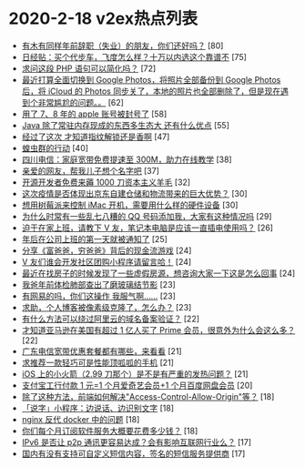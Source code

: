# 2020-2-18 v2ex热点列表

+ [有木有同样年前辞职（失业）的朋友，你们还好吗？](https://www.v2ex.com/t/645470#reply80) [80]
+ [日经贴：买个代步车，飞度怎么样？十万以内选这个靠谱不](https://www.v2ex.com/t/645515#reply75) [75]
+ [求问这段 PHP 语句可以简化吗？](https://www.v2ex.com/t/645503#reply72) [72]
+ [最近打算全面切换到 Google Photos，将照片全部备份到 Google Photos 后，将 iCloud 的 Photos 同步关了，本地的照片也全部删除了，但是现在遇到个非常尴尬的问题。。](https://www.v2ex.com/t/645413#reply62) [62]
+ [用了 7、8 年的 apple 账号被封号了](https://www.v2ex.com/t/645534#reply58) [58]
+ [Java 除了常驻内存现成的东西多生态大 还有什么优点](https://www.v2ex.com/t/645416#reply55) [55]
+ [经过了这次 才知道指纹解锁还是香啊](https://www.v2ex.com/t/645448#reply47) [47]
+ [蝗虫群的行动](https://www.v2ex.com/t/645417#reply40) [40]
+ [四川电信：家庭宽带免费提速至 300M，助力在线教学](https://www.v2ex.com/t/645476#reply38) [38]
+ [亲爱的网友，帮我儿子想个名字吧](https://www.v2ex.com/t/645632#reply37) [37]
+ [开源开发者免费来薅 1000 刀资本主义羊毛](https://www.v2ex.com/t/645480#reply32) [32]
+ [这次疫情是否体现出京东自建仓储和物流带来的巨大优势？](https://www.v2ex.com/t/645496#reply30) [30]
+ [想用树莓派来控制 iMac 开机，需要用什么样的硬件设备](https://www.v2ex.com/t/645550#reply30) [30]
+ [为什么时常有一些乱七八糟的 QQ 号码添加我，大家有这种情况吗](https://www.v2ex.com/t/645530#reply29) [29]
+ [迫于在家上班，请教下 V 友，笔记本电脑是应该一直插电使用吗？](https://www.v2ex.com/t/645598#reply26) [26]
+ [年后在公司上班的第一天就被通知了](https://www.v2ex.com/t/645637#reply25) [25]
+ [分享《富爸爸，穷爸爸》背后的现金流游戏](https://www.v2ex.com/t/645414#reply24) [24]
+ [V 友们谁会开发社区团购小程序请留言哈！](https://www.v2ex.com/t/645445#reply24) [24]
+ [最近在找房子的时候发现了一些虚假房源，想咨询大家一下这是怎么回事](https://www.v2ex.com/t/645564#reply24) [24]
+ [我爸年前体检肺部查出了磨玻璃结节影](https://www.v2ex.com/t/645428#reply23) [23]
+ [有网易的吗，你们这操作 我服气啊……](https://www.v2ex.com/t/645533#reply23) [23]
+ [求助，个人博客被像素级克隆了，怎么办？](https://www.v2ex.com/t/645582#reply23) [23]
+ [有什么方法可以绕过阿里云的域名备案验证？](https://www.v2ex.com/t/645431#reply22) [22]
+ [才知道亚马逊在美国有超过 1 亿人买了 Prime 会员，很意外为什么会这么多？](https://www.v2ex.com/t/645491#reply22) [22]
+ [广东电信宽带优惠套餐都有哪些，来看看](https://www.v2ex.com/t/645458#reply21) [21]
+ [求推荐一款轻巧可是性能顶呱呱的手机](https://www.v2ex.com/t/645557#reply21) [21]
+ [iOS 上的小火箭（2.99 刀那个）是不是有严重的发热问题？](https://www.v2ex.com/t/645609#reply21) [21]
+ [支付宝工行付款 1 元=1 个月爱奇艺会员+1 个月百度网盘会员](https://www.v2ex.com/t/645522#reply20) [20]
+ [除了这种方法，前端如何解决"Access-Control-Allow-Origin"等？](https://www.v2ex.com/t/645415#reply18) [18]
+ [「说字」小程序：边说话、边识别文字](https://www.v2ex.com/t/645453#reply18) [18]
+ [nginx 反代 docker 中的问题](https://www.v2ex.com/t/645469#reply18) [18]
+ [你们每个月订阅软件服务大概要花费多少钱？](https://www.v2ex.com/t/645599#reply18) [18]
+ [IPv6 是否让 p2p 通讯更容易达成？会有影响互联网行业么？](https://www.v2ex.com/t/645419#reply17) [17]
+ [国内有没有支持可自定义短信内容，签名的短信服务提供商](https://www.v2ex.com/t/645471#reply17) [17]
